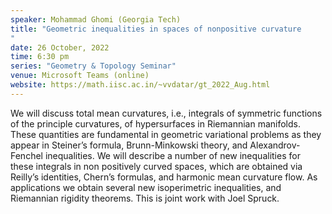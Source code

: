 ```yaml
---
speaker: Mohammad Ghomi (Georgia Tech)
title: "Geometric inequalities in spaces of nonpositive curvature
"
date: 26 October, 2022
time: 6:30 pm
series: "Geometry & Topology Seminar"
venue: Microsoft Teams (online)
website: https://math.iisc.ac.in/~vvdatar/gt_2022_Aug.html
---
```


We will discuss total mean curvatures, i.e., integrals of symmetric functions of the principle curvatures, of hypersurfaces in Riemannian manifolds. 
These quantities are fundamental in geometric variational problems as they appear in Steiner’s formula, Brunn-Minkowski theory, and Alexandrov-Fenchel 
inequalities. We will describe a number of new inequalities for these integrals in non positively curved spaces, which are obtained via Reilly’s identities, 
Chern’s formulas, and harmonic mean curvature flow. As applications we obtain several new isoperimetric inequalities, and Riemannian rigidity theorems. 
This is joint work with Joel Spruck.
